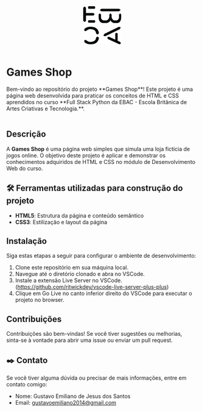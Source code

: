 <div align="center">
    <img align="center" alt="React" height="100" width="100" src="https://github.com/GustavoEmiliano/site_gamesshop/blob/main/images/Logo-EBAC.png" alt="EBAC Logo"><br><br>
</div>

# Games Shop

<div>
Bem-vindo ao repositório do projeto **Games Shop**! Este projeto é uma página web desenvolvida para praticar os conceitos de HTML e CSS aprendidos no curso **Full Stack Python da EBAC - Escola Britânica de Artes Criativas e Tecnologia.**.
<br><br>
</div>


## Descrição

A **Games Shop** é uma página web simples que simula uma loja fictícia de jogos online. O objetivo deste projeto é aplicar e demonstrar os conhecimentos adquiridos de HTML e CSS no módulo de Desenvolvimento Web do curso.

## 🛠️ Ferramentas utilizadas para construção do projeto

- **HTML5**: Estrutura da página e conteúdo semântico
- **CSS3**: Estilização e layout da página

## Instalação

Siga estas etapas a seguir para configurar o ambiente de desenvolvimento:

1. Clone este repositório em sua máquina local.
2. Navegue até o diretório clonado e abra no VSCode.
3. Instale a extensão Live Server no VSCode. (https://github.com/ritwickdey/vscode-live-server-plus-plus)
4. Clique em Go Live no canto inferior direito do VSCode para executar o projeto no browser.

## Contribuições

Contribuições são bem-vindas! Se você tiver sugestões ou melhorias, sinta-se à vontade para abrir uma issue ou enviar um pull request.

## ✒️ Contato

Se você tiver alguma dúvida ou precisar de mais informações, entre em contato comigo:

- Nome: Gustavo Emiliano de Jesus dos Santos
- Email: gustavoemiliano2014@gmail.com




